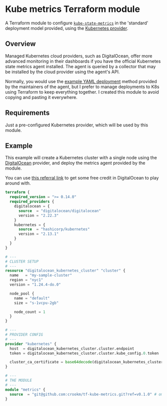 # Kube metrics Terraform module
A Terraform module to configure [`kube-state-metrics`](https://github.com/kubernetes/kube-state-metrics) in the 'standard' deployment model provided, using the [Kubernetes provider](https://registry.terraform.io/providers/hashicorp/kubernetes).

## Overview
Managed Kubernetes cloud providers, such as DigitalOcean, offer more advanced monitoring in their dashboards if you have the official Kubernetes state metrics agent installed. The agent is queried by a collector that may be installed by the cloud provider using the agent's API.

Normally, you would use the [example YAML deployment](https://github.com/kubernetes/kube-state-metrics/tree/master/examples/standard) method provided by the maintainers of the agent, but I prefer to manage deployments to K8s using Terraform to keep everything together. I created this module to avoid copying and pasting it everywhere.

## Requirements
Just a pre-configured Kubernetes provider, which will be used by this module.

## Example

This example will create a Kubernetes cluster with a single node using the [DigitalOcean](https://registry.terraform.io/providers/digitalocean/digitalocean) provider, and deploy the metrics agent provided by the module.

You can use [this referral link](https://m.do.co/c/f8ffd8a5f356) to get some free credit in DigitalOcean to play around with.

```tf
terraform {
  required_version = ">= 0.14.0"
  required_providers {
    digitalocean = {
      source  = "digitalocean/digitalocean"
      version = "2.22.3"
    }
    kubernetes = {
      source  = "hashicorp/kubernetes"
      version = "2.13.1"
    }
  }
}

# ---
# CLUSTER SETUP
# ---
resource "digitalocean_kubernetes_cluster" "cluster" {
  name   = "my-sample-cluster"
  region = "nyc1"
  version = "1.24.4-do.0"

  node_pool {
    name = "default"
    size = "s-1vcpu-2gb"

    node_count = 1
  }
}

# ---
# PROVIDER CONFIG
# ---
provider "kubernetes" {
  host  = digitalocean_kubernetes_cluster.cluster.endpoint
  token = digitalocean_kubernetes_cluster.cluster.kube_config.0.token

  cluster_ca_certificate = base64decode(digitalocean_kubernetes_cluster.cluster.kube_config.0.cluster_ca_certificate)
}

# ---
# THE MODULE
# ---
module "metrics" {
  source  = "git@github.com:crookm/tf-kube-metrics.git?ref=v0.1.0" # omit '?ref=' to always use latest
}
```


